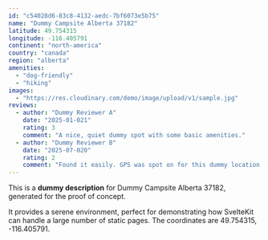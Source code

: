 ```yaml
---
id: "c54028d6-83c8-4132-aedc-7bf6073e5b75"
name: "Dummy Campsite Alberta 37182"
latitude: 49.754315
longitude: -116.405791
continent: "north-america"
country: "canada"
region: "alberta"
amenities:
  - "dog-friendly"
  - "hiking"
images:
  - "https://res.cloudinary.com/demo/image/upload/v1/sample.jpg"
reviews:
  - author: "Dummy Reviewer A"
    date: "2025-01-021"
    rating: 3
    comment: "A nice, quiet dummy spot with some basic amenities."
  - author: "Dummy Reviewer B"
    date: "2025-07-020"
    rating: 2
    comment: "Found it easily. GPS was spot on for this dummy location."
---
```


This is a **dummy description** for Dummy Campsite Alberta 37182, generated for the proof of concept.

It provides a serene environment, perfect for demonstrating how SvelteKit can handle a large number of static pages. The coordinates are 49.754315, -116.405791.
